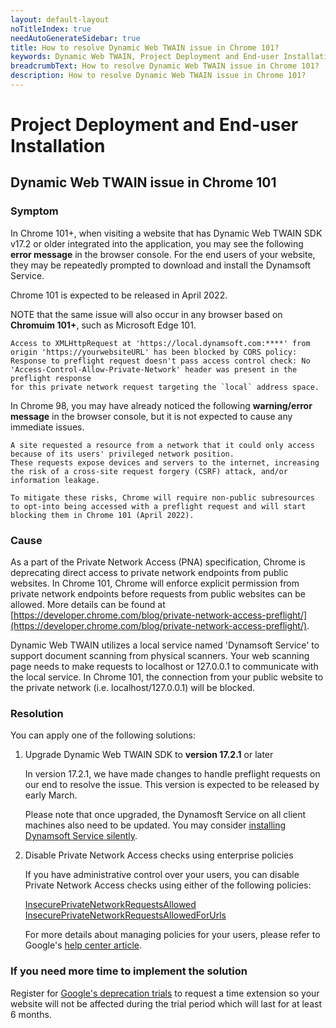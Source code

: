 ```yaml
---
layout: default-layout
noTitleIndex: true
needAutoGenerateSidebar: true
title: How to resolve Dynamic Web TWAIN issue in Chrome 101?
keywords: Dynamic Web TWAIN, Project Deployment and End-user Installation, Chrome 101, Private Network Access, preflight request
breadcrumbText: How to resolve Dynamic Web TWAIN issue in Chrome 101?
description: How to resolve Dynamic Web TWAIN issue in Chrome 101?
---
```


# Project Deployment and End-user Installation

## Dynamic Web TWAIN issue in Chrome 101

### Symptom

 In Chrome 101+, when visiting a website that has Dynamic Web TWAIN SDK v17.2 or older integrated into the application, you may see the following **error message** in the browser console. For the end users of your website, they may be repeatedly prompted to download and install the Dynamsoft Service.

Chrome 101 is expected to be released in April 2022.

NOTE that the same issue will also occur in any browser based on **Chromuim 101+**, such as Microsoft Edge 101.

```
Access to XMLHttpRequest at 'https://local.dynamsoft.com:****' from origin 'https://yourwebsiteURL' has been blocked by CORS policy: 
Response to preflight request doesn't pass access control check: No 'Access-Control-Allow-Private-Network' header was present in the preflight response 
for this private network request targeting the `local` address space.
```

In Chrome 98, you may have already noticed the following **warning/error message** in the browser console, but it is not expected to cause any immediate issues.

```
A site requested a resource from a network that it could only access because of its users' privileged network position. 
These requests expose devices and servers to the internet, increasing the risk of a cross-site request forgery (CSRF) attack, and/or information leakage.

To mitigate these risks, Chrome will require non-public subresources to opt-into being accessed with a preflight request and will start blocking them in Chrome 101 (April 2022).
```

### Cause

As a part of the Private Network Access (PNA) specification, Chrome is deprecating direct access to private network endpoints from public websites. In Chrome 101, Chrome will enforce explicit permission from private network endpoints before requests from public websites can be allowed. More details can be found at [https://developer.chrome.com/blog/private-network-access-preflight/](https://developer.chrome.com/blog/private-network-access-preflight/).

Dynamic Web TWAIN utilizes a local service named 'Dynamsoft Service' to support document scanning from physical scanners. Your web scanning page needs to make requests to localhost or 127.0.0.1 to communicate with the local service. In Chrome 101, the connection from your public website to the private network (i.e. localhost/127.0.0.1) will be blocked.


### Resolution

You can apply one of the following solutions:

1. Upgrade Dynamic Web TWAIN SDK to **version 17.2.1** or later

   In version 17.2.1, we have made changes to handle preflight requests on our end to resolve the issue. This version is expected to be released by early March.

   Please note that once upgraded, the Dynamosft Service on all client machines also need to be updated. You may consider [installing Dynamsoft Service silently](https://www.dynamsoft.com/web-twain/docs/faq/can-i-install-dynamsoft-service-silently.html?ver=latest#can-i-install-dynamsoft-service-silently).

2. Disable Private Network Access checks using enterprise policies

   If you have administrative control over your users, you can disable Private Network Access checks using either of the following policies:

   [InsecurePrivateNetworkRequestsAllowed](https://chromeenterprise.google/policies/#InsecurePrivateNetworkRequestsAllowed)  
   [InsecurePrivateNetworkRequestsAllowedForUrls](https://chromeenterprise.google/policies/#InsecurePrivateNetworkRequestsAllowedForUrls)  

   For more details about managing policies for your users, please refer to Google's [help center article](https://support.google.com/chrome/a/answer/9037717).

### If you need more time to implement the solution

   Register for [Google's deprecation trials](https://developer.chrome.com/blog/origin-trials/#deprecation-trials) to request a time extension so your website will not be affected during the trial period which will last for at least 6 months.

